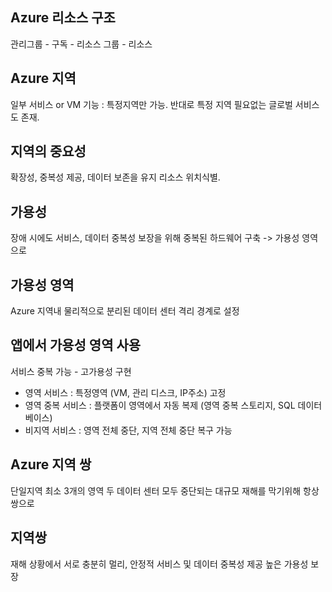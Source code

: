 ## Azure 리소스 구조
관리그룹 - 구독 - 리소스 그룹 - 리소스

## Azure 지역
일부 서비스 or VM 기능 : 특정지역만 가능.
반대로 특정 지역 필요없는 글로벌 서비스도 존재.

## 지역의 중요성
확장성, 중복성 제공, 데이터 보존을 유지
리소스 위치식별.

## 가용성
장애 시에도 서비스, 데이터 중복성 보장을 위해
중복된 하드웨어 구축 -> 가용성 영역으로 

## 가용성 영역
Azure 지역내 물리적으로 분리된 데이터 센터
격리 경계로 설정

## 앱에서 가용성 영역 사용
서비스 중복 가능 - 고가용성 구현
- 영역 서비스 : 특정영역 (VM, 관리 디스크, IP주소) 고정
- 영역 중복 서비스 : 플랫폼이 영역에서 자동 복제 (영역 중복 스토리지, SQL 데이터 베이스)
- 비지역 서비스 : 영역 전체 중단, 지역 전체 중단 복구 가능

## Azure 지역 쌍
단일지역 최소 3개의 영역
두 데이터 센터 모두 중단되는 대규모 재해를 막기위해 항상 쌍으로

## 지역쌍
재해 상황에서 서로 충분히 멀리, 안정적 서비스 및 데이터 중복성 제공
높은 가용성 보장